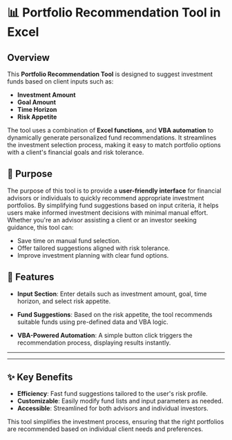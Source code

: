# 📊 Portfolio Recommendation Tool in Excel

## Overview

This **Portfolio Recommendation Tool** is designed to suggest investment funds based on client inputs such as:

- **Investment Amount**
- **Goal Amount**
- **Time Horizon**
- **Risk Appetite**

The tool uses a combination of **Excel functions**, and **VBA automation** to dynamically generate personalized fund recommendations. It streamlines the investment selection process, making it easy to match portfolio options with a client's financial goals and risk tolerance.

## 🎯 Purpose

The purpose of this tool is to provide a **user-friendly interface** for financial advisors or individuals to quickly recommend appropriate investment portfolios. By simplifying fund suggestions based on input criteria, it helps users make informed investment decisions with minimal manual effort. Whether you're an advisor assisting a client or an investor seeking guidance, this tool can:

- Save time on manual fund selection.
- Offer tailored suggestions aligned with risk tolerance.
- Improve investment planning with clear fund options.

## 🚀 Features

- **Input Section**: Enter details such as investment amount, goal, time horizon, and select risk appetite.
- **Fund Suggestions**: Based on the risk appetite, the tool recommends suitable funds using pre-defined data and VBA logic.

- **VBA-Powered Automation**: A simple button click triggers the recommendation process, displaying results instantly.

---



---

## ✨ Key Benefits

- **Efficiency**: Fast fund suggestions tailored to the user's risk profile.
- **Customizable**: Easily modify fund lists and input parameters as needed.
- **Accessible**: Streamlined for both advisors and individual investors.

This tool simplifies the investment process, ensuring that the right portfolios are recommended based on individual client needs and preferences.